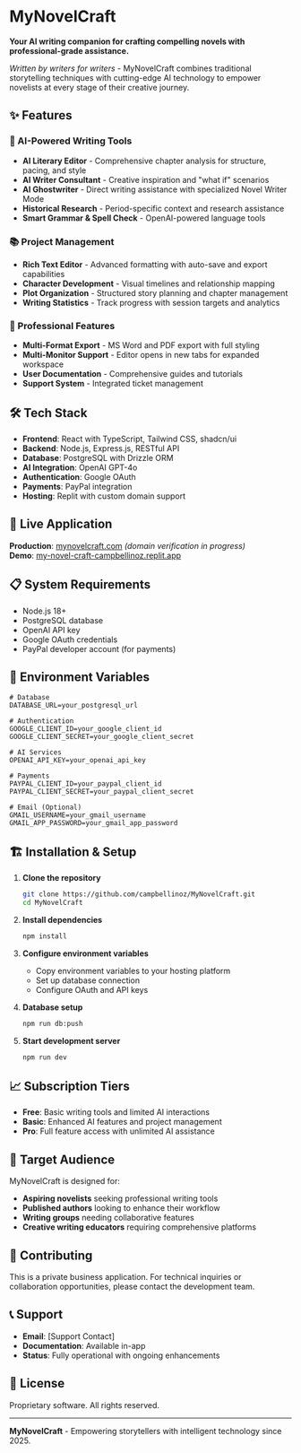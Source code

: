 # MyNovelCraft

**Your AI writing companion for crafting compelling novels with professional-grade assistance.**

*Written by writers for writers* - MyNovelCraft combines traditional storytelling techniques with cutting-edge AI technology to empower novelists at every stage of their creative journey.

## ✨ Features

### 🤖 AI-Powered Writing Tools
- **AI Literary Editor** - Comprehensive chapter analysis for structure, pacing, and style
- **AI Writer Consultant** - Creative inspiration and "what if" scenarios 
- **AI Ghostwriter** - Direct writing assistance with specialized Novel Writer Mode
- **Historical Research** - Period-specific context and research assistance
- **Smart Grammar & Spell Check** - OpenAI-powered language tools

### 📚 Project Management
- **Rich Text Editor** - Advanced formatting with auto-save and export capabilities
- **Character Development** - Visual timelines and relationship mapping
- **Plot Organization** - Structured story planning and chapter management
- **Writing Statistics** - Track progress with session targets and analytics

### 🎯 Professional Features
- **Multi-Format Export** - MS Word and PDF export with full styling
- **Multi-Monitor Support** - Editor opens in new tabs for expanded workspace
- **User Documentation** - Comprehensive guides and tutorials
- **Support System** - Integrated ticket management

## 🛠 Tech Stack

- **Frontend**: React with TypeScript, Tailwind CSS, shadcn/ui
- **Backend**: Node.js, Express.js, RESTful API
- **Database**: PostgreSQL with Drizzle ORM
- **AI Integration**: OpenAI GPT-4o
- **Authentication**: Google OAuth
- **Payments**: PayPal integration
- **Hosting**: Replit with custom domain support

## 🚀 Live Application

**Production**: [mynovelcraft.com](https://mynovelcraft.com) *(domain verification in progress)*  
**Demo**: [my-novel-craft-campbellinoz.replit.app](https://my-novel-craft-campbellinoz.replit.app)

## 📋 System Requirements

- Node.js 18+
- PostgreSQL database
- OpenAI API key
- Google OAuth credentials
- PayPal developer account (for payments)

## 🔧 Environment Variables

```env
# Database
DATABASE_URL=your_postgresql_url

# Authentication
GOOGLE_CLIENT_ID=your_google_client_id
GOOGLE_CLIENT_SECRET=your_google_client_secret

# AI Services
OPENAI_API_KEY=your_openai_api_key

# Payments
PAYPAL_CLIENT_ID=your_paypal_client_id
PAYPAL_CLIENT_SECRET=your_paypal_client_secret

# Email (Optional)
GMAIL_USERNAME=your_gmail_username
GMAIL_APP_PASSWORD=your_gmail_app_password
```

## 🏗 Installation & Setup

1. **Clone the repository**
   ```bash
   git clone https://github.com/campbellinoz/MyNovelCraft.git
   cd MyNovelCraft
   ```

2. **Install dependencies**
   ```bash
   npm install
   ```

3. **Configure environment variables**
   - Copy environment variables to your hosting platform
   - Set up database connection
   - Configure OAuth and API keys

4. **Database setup**
   ```bash
   npm run db:push
   ```

5. **Start development server**
   ```bash
   npm run dev
   ```

## 📈 Subscription Tiers

- **Free**: Basic writing tools and limited AI interactions
- **Basic**: Enhanced AI features and project management
- **Pro**: Full feature access with unlimited AI assistance

## 🎯 Target Audience

MyNovelCraft is designed for:
- **Aspiring novelists** seeking professional writing tools
- **Published authors** looking to enhance their workflow
- **Writing groups** needing collaborative features
- **Creative writing educators** requiring comprehensive platforms

## 🤝 Contributing

This is a private business application. For technical inquiries or collaboration opportunities, please contact the development team.

## 📞 Support

- **Email**: [Support Contact]
- **Documentation**: Available in-app
- **Status**: Fully operational with ongoing enhancements

## 📄 License

Proprietary software. All rights reserved.

---

**MyNovelCraft** - Empowering storytellers with intelligent technology since 2025.
